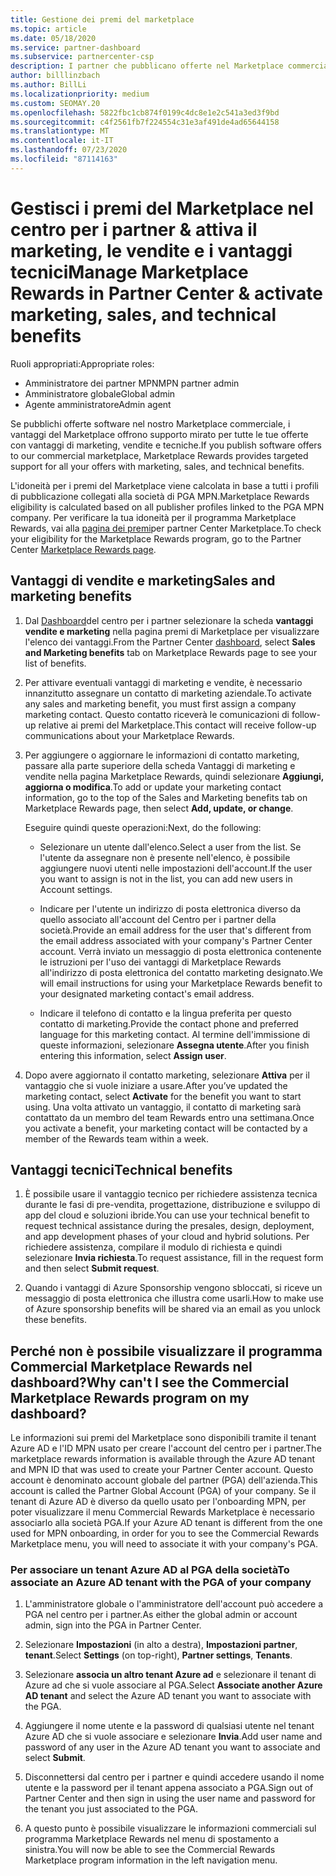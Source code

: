 ```yaml
---
title: Gestione dei premi del marketplace
ms.topic: article
ms.date: 05/18/2020
ms.service: partner-dashboard
ms.subservice: partnercenter-csp
description: I partner che pubblicano offerte nel Marketplace commerciale sono idonei per i vantaggi che offrono supporto marketing.
author: billlinzbach
ms.author: BillLi
ms.localizationpriority: medium
ms.custom: SEOMAY.20
ms.openlocfilehash: 5822fbc1cb874f0199c4dc8e1e2c541a3ed3f9bd
ms.sourcegitcommit: c4f2561fb7f224554c31e3af491de4ad65644158
ms.translationtype: MT
ms.contentlocale: it-IT
ms.lasthandoff: 07/23/2020
ms.locfileid: "87114163"
---
```

# <a name="manage-marketplace-rewards-in-partner-center--activate-marketing-sales-and-technical-benefits"></a><span data-ttu-id="29675-103">Gestisci i premi del Marketplace nel centro per i partner & attiva il marketing, le vendite e i vantaggi tecnici</span><span class="sxs-lookup"><span data-stu-id="29675-103">Manage Marketplace Rewards in Partner Center & activate marketing, sales, and technical benefits</span></span>

<span data-ttu-id="29675-104">Ruoli appropriati:</span><span class="sxs-lookup"><span data-stu-id="29675-104">Appropriate roles:</span></span>

- <span data-ttu-id="29675-105">Amministratore dei partner MPN</span><span class="sxs-lookup"><span data-stu-id="29675-105">MPN partner admin</span></span>
- <span data-ttu-id="29675-106">Amministratore globale</span><span class="sxs-lookup"><span data-stu-id="29675-106">Global admin</span></span>
- <span data-ttu-id="29675-107">Agente amministratore</span><span class="sxs-lookup"><span data-stu-id="29675-107">Admin agent</span></span>

<span data-ttu-id="29675-108">Se pubblichi offerte software nel nostro Marketplace commerciale, i vantaggi del Marketplace offrono supporto mirato per tutte le tue offerte con vantaggi di marketing, vendite e tecniche.</span><span class="sxs-lookup"><span data-stu-id="29675-108">If you  publish software offers to our commercial marketplace, Marketplace Rewards provides targeted support for all your offers with marketing, sales, and technical benefits.</span></span>

<span data-ttu-id="29675-109">L'idoneità per i premi del Marketplace viene calcolata in base a tutti i profili di pubblicazione collegati alla società di PGA MPN.</span><span class="sxs-lookup"><span data-stu-id="29675-109">Marketplace Rewards eligibility is calculated based on all publisher profiles linked to the PGA MPN company.</span></span> <span data-ttu-id="29675-110">Per verificare la tua idoneità per il programma Marketplace Rewards, vai alla [pagina dei premi](https://partner.microsoft.com/dashboard/mpn/program/commercialmarketplace)per partner Center Marketplace.</span><span class="sxs-lookup"><span data-stu-id="29675-110">To check your eligibility for the Marketplace Rewards program, go to the Partner Center [Marketplace Rewards page](https://partner.microsoft.com/dashboard/mpn/program/commercialmarketplace).</span></span>

## <a name="sales-and-marketing-benefits"></a><span data-ttu-id="29675-111">Vantaggi di vendite e marketing</span><span class="sxs-lookup"><span data-stu-id="29675-111">Sales and marketing benefits</span></span>

1. <span data-ttu-id="29675-112">Dal [Dashboard](https://partner.microsoft.com/dashboard)del centro per i partner selezionare la scheda **vantaggi vendite e marketing** nella pagina premi di Marketplace per visualizzare l'elenco dei vantaggi.</span><span class="sxs-lookup"><span data-stu-id="29675-112">From the Partner Center [dashboard](https://partner.microsoft.com/dashboard), select **Sales and Marketing benefits** tab on Marketplace Rewards page to see your list of benefits.</span></span> 

2. <span data-ttu-id="29675-113">Per attivare eventuali vantaggi di marketing e vendite, è necessario innanzitutto assegnare un contatto di marketing aziendale.</span><span class="sxs-lookup"><span data-stu-id="29675-113">To activate any sales and marketing benefit, you must first assign a company marketing contact.</span></span> <span data-ttu-id="29675-114">Questo contatto riceverà le comunicazioni di follow-up relative ai premi del Marketplace.</span><span class="sxs-lookup"><span data-stu-id="29675-114">This contact will receive follow-up communications about your Marketplace Rewards.</span></span>

3. <span data-ttu-id="29675-115">Per aggiungere o aggiornare le informazioni di contatto marketing, passare alla parte superiore della scheda Vantaggi di marketing e vendite nella pagina Marketplace Rewards, quindi selezionare **Aggiungi, aggiorna o modifica**.</span><span class="sxs-lookup"><span data-stu-id="29675-115">To add or update your marketing contact information, go to the top of the Sales and Marketing benefits tab on Marketplace Rewards page, then select **Add, update, or change**.</span></span> 

   <span data-ttu-id="29675-116">Eseguire quindi queste operazioni:</span><span class="sxs-lookup"><span data-stu-id="29675-116">Next, do the following:</span></span>

   - <span data-ttu-id="29675-117">Selezionare un utente dall'elenco.</span><span class="sxs-lookup"><span data-stu-id="29675-117">Select a user from the list.</span></span> <span data-ttu-id="29675-118">Se l'utente da assegnare non è presente nell'elenco, è possibile aggiungere nuovi utenti nelle impostazioni dell'account.</span><span class="sxs-lookup"><span data-stu-id="29675-118">If the user you want to assign is not in the list, you can add new users in Account settings.</span></span>

   - <span data-ttu-id="29675-119">Indicare per l'utente un indirizzo di posta elettronica diverso da quello associato all'account del Centro per i partner della società.</span><span class="sxs-lookup"><span data-stu-id="29675-119">Provide an email address for the user that's different from the email address associated with your company's Partner Center account.</span></span> <span data-ttu-id="29675-120">Verrà inviato un messaggio di posta elettronica contenente le istruzioni per l'uso dei vantaggi di Marketplace Rewards all'indirizzo di posta elettronica del contatto marketing designato.</span><span class="sxs-lookup"><span data-stu-id="29675-120">We will email instructions for using your Marketplace Rewards benefit to your designated marketing contact's email address.</span></span>

   - <span data-ttu-id="29675-121">Indicare il telefono di contatto e la lingua preferita per questo contatto di marketing.</span><span class="sxs-lookup"><span data-stu-id="29675-121">Provide the contact phone and preferred language for this marketing contact.</span></span> <span data-ttu-id="29675-122">Al termine dell'immissione di queste informazioni, selezionare **Assegna utente**.</span><span class="sxs-lookup"><span data-stu-id="29675-122">After you finish entering this information, select **Assign user**.</span></span>

4. <span data-ttu-id="29675-123">Dopo avere aggiornato il contatto marketing, selezionare **Attiva** per il vantaggio che si vuole iniziare a usare.</span><span class="sxs-lookup"><span data-stu-id="29675-123">After you’ve updated the marketing contact, select **Activate** for the benefit you want to start using.</span></span> <span data-ttu-id="29675-124">Una volta attivato un vantaggio, il contatto di marketing sarà contattato da un membro del team Rewards entro una settimana.</span><span class="sxs-lookup"><span data-stu-id="29675-124">Once you activate a benefit, your marketing contact will be contacted by a member of the Rewards team within a week.</span></span>

## <a name="technical-benefits"></a><span data-ttu-id="29675-125">Vantaggi tecnici</span><span class="sxs-lookup"><span data-stu-id="29675-125">Technical benefits</span></span>

1. <span data-ttu-id="29675-126">È possibile usare il vantaggio tecnico per richiedere assistenza tecnica durante le fasi di pre-vendita, progettazione, distribuzione e sviluppo di app del cloud e soluzioni ibride.</span><span class="sxs-lookup"><span data-stu-id="29675-126">You can use your technical benefit to request technical assistance during the presales, design, deployment, and app development phases of your cloud and hybrid solutions.</span></span> <span data-ttu-id="29675-127">Per richiedere assistenza, compilare il modulo di richiesta e quindi selezionare **Invia richiesta**.</span><span class="sxs-lookup"><span data-stu-id="29675-127">To request assistance, fill in the request form and then select **Submit request**.</span></span>

2. <span data-ttu-id="29675-128">Quando i vantaggi di Azure Sponsorship vengono sbloccati, si riceve un messaggio di posta elettronica che illustra come usarli.</span><span class="sxs-lookup"><span data-stu-id="29675-128">How to make use of Azure sponsorship benefits will be shared via an email as you unlock these benefits.</span></span>

## <a name="why-cant-i-see-the-commercial-marketplace-rewards-program-on-my-dashboard"></a><span data-ttu-id="29675-129">Perché non è possibile visualizzare il programma Commercial Marketplace Rewards nel dashboard?</span><span class="sxs-lookup"><span data-stu-id="29675-129">Why can't I see the Commercial Marketplace Rewards program on my dashboard?</span></span>

<span data-ttu-id="29675-130">Le informazioni sui premi del Marketplace sono disponibili tramite il tenant Azure AD e l'ID MPN usato per creare l'account del centro per i partner.</span><span class="sxs-lookup"><span data-stu-id="29675-130">The marketplace rewards information is available through the Azure AD tenant and MPN ID that was used to create your Partner Center account.</span></span> <span data-ttu-id="29675-131">Questo account è denominato account globale del partner (PGA) dell'azienda.</span><span class="sxs-lookup"><span data-stu-id="29675-131">This account is called the Partner Global Account (PGA) of your company.</span></span> <span data-ttu-id="29675-132">Se il tenant di Azure AD è diverso da quello usato per l'onboarding MPN, per poter visualizzare il menu Commercial Rewards Marketplace è necessario associarlo alla società PGA.</span><span class="sxs-lookup"><span data-stu-id="29675-132">If your Azure AD tenant is different from the  one used for MPN onboarding, in order for you to see the Commercial Rewards Marketplace menu, you will need to associate it with your company's PGA.</span></span>

### <a name="to-associate-an-azure-ad-tenant-with-the-pga-of-your-company"></a><span data-ttu-id="29675-133">Per associare un tenant Azure AD al PGA della società</span><span class="sxs-lookup"><span data-stu-id="29675-133">To associate an Azure AD tenant with the PGA of your company</span></span>

1. <span data-ttu-id="29675-134">L'amministratore globale o l'amministratore dell'account può accedere a PGA nel centro per i partner.</span><span class="sxs-lookup"><span data-stu-id="29675-134">As either the global admin or account admin, sign into the PGA in Partner Center.</span></span>

2. <span data-ttu-id="29675-135">Selezionare **Impostazioni** (in alto a destra), **Impostazioni partner**, **tenant**.</span><span class="sxs-lookup"><span data-stu-id="29675-135">Select **Settings** (on top-right), **Partner settings**, **Tenants**.</span></span> 

3. <span data-ttu-id="29675-136">Selezionare **associa un altro tenant Azure ad** e selezionare il tenant di Azure ad che si vuole associare al PGA.</span><span class="sxs-lookup"><span data-stu-id="29675-136">Select **Associate another Azure AD tenant** and select the Azure AD tenant you want to associate with the PGA.</span></span>

4. <span data-ttu-id="29675-137">Aggiungere il nome utente e la password di qualsiasi utente nel tenant Azure AD che si vuole associare e selezionare **Invia**.</span><span class="sxs-lookup"><span data-stu-id="29675-137">Add user name and password of any user in the Azure AD tenant you want to associate and select **Submit**.</span></span>

5. <span data-ttu-id="29675-138">Disconnettersi dal centro per i partner e quindi accedere usando il nome utente e la password per il tenant appena associato a PGA.</span><span class="sxs-lookup"><span data-stu-id="29675-138">Sign out of Partner Center and then sign in using the user name and password for the tenant you just associated to the PGA.</span></span>

6. <span data-ttu-id="29675-139">A questo punto è possibile visualizzare le informazioni commerciali sul programma Marketplace Rewards nel menu di spostamento a sinistra.</span><span class="sxs-lookup"><span data-stu-id="29675-139">You will now be able to see the Commercial Rewards Marketplace program information in the left navigation menu.</span></span>

